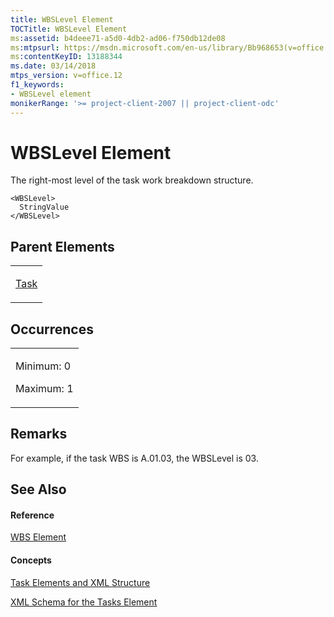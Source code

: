 ```yaml
---
title: WBSLevel Element
TOCTitle: WBSLevel Element
ms:assetid: b4deee71-a5d0-4db2-ad06-f750db12de08
ms:mtpsurl: https://msdn.microsoft.com/en-us/library/Bb968653(v=office.12)
ms:contentKeyID: 13188344
ms.date: 03/14/2018
mtps_version: v=office.12
f1_keywords:
- WBSLevel element
monikerRange: '>= project-client-2007 || project-client-odc'
---
```


# WBSLevel Element




The right-most level of the task work breakdown structure.

    <WBSLevel>
      StringValue
    </WBSLevel>

## Parent Elements

<table>
<colgroup>
<col style="width: 100%" />
</colgroup>
<tbody>
<tr class="odd">
<td><p><a href="task-element.md">Task</a></p></td>
</tr>
</tbody>
</table>

## Occurrences

<table>
<colgroup>
<col style="width: 100%" />
</colgroup>
<tbody>
<tr class="odd">
<td><p>Minimum: 0</p>
<p>Maximum: 1</p></td>
</tr>
</tbody>
</table>

## Remarks

For example, if the task WBS is A.01.03, the WBSLevel is 03.

## See Also

#### Reference

[WBS Element](wbs-element.md)

#### Concepts

[Task Elements and XML Structure](task-elements-and-xml-structure.md)

[XML Schema for the Tasks Element](xml-schema-for-the-tasks-element.md)

